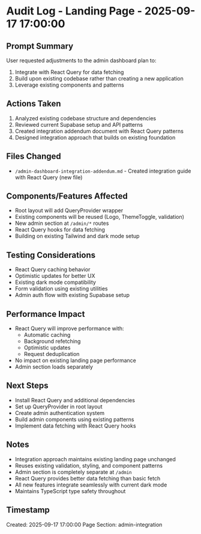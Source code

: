 # Audit Log - Landing Page - 2025-09-17 17:00:00

## Prompt Summary
User requested adjustments to the admin dashboard plan to:
1. Integrate with React Query for data fetching
2. Build upon existing codebase rather than creating a new application
3. Leverage existing components and patterns

## Actions Taken
1. Analyzed existing codebase structure and dependencies
2. Reviewed current Supabase setup and API patterns
3. Created integration addendum document with React Query patterns
4. Designed integration approach that builds on existing foundation

## Files Changed
- `/admin-dashboard-integration-addendum.md` - Created integration guide with React Query (new file)

## Components/Features Affected
- Root layout will add QueryProvider wrapper
- Existing components will be reused (Logo, ThemeToggle, validation)
- New admin section at `/admin/*` routes
- React Query hooks for data fetching
- Building on existing Tailwind and dark mode setup

## Testing Considerations
- React Query caching behavior
- Optimistic updates for better UX
- Existing dark mode compatibility
- Form validation using existing utilities
- Admin auth flow with existing Supabase setup

## Performance Impact
- React Query will improve performance with:
  - Automatic caching
  - Background refetching
  - Optimistic updates
  - Request deduplication
- No impact on existing landing page performance
- Admin section loads separately

## Next Steps
- Install React Query and additional dependencies
- Set up QueryProvider in root layout
- Create admin authentication system
- Build admin components using existing patterns
- Implement data fetching with React Query hooks

## Notes
- Integration approach maintains existing landing page unchanged
- Reuses existing validation, styling, and component patterns
- Admin section is completely separate at `/admin`
- React Query provides better data fetching than basic fetch
- All new features integrate seamlessly with current dark mode
- Maintains TypeScript type safety throughout

## Timestamp
Created: 2025-09-17 17:00:00
Page Section: admin-integration